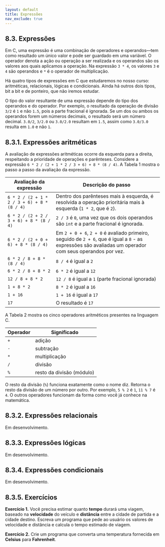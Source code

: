```yaml
---
layout: default
title: Expressões
nav_exclude: true
---
```


## 8.3. Expressões

Em C, uma expressão é uma combinação de operadores e operandos––tem como resultado um único valor e pode ser guardado em uma variável. O operador denota a ação ou operação a ser realizada e os operandos são os valores aos quais aplicamos a operação. Na expressão `3 * 4`, os valores `3` e `4` são operandos e `*` é o operador de multiplicação.

Há quatro tipos de expressões em C que estudaremos no nosso curso: aritméticas, relacionais, lógicas e condicionais. Ainda há outros dois tipos, bit a bit e de ponteiro, que não iremos estudar.

O tipo do valor resultante de uma expressão depende do tipo dos operandos e do operador. Por exemplo, o resultado da operação de divisão `3/2` é `1` e não `1.5`, pois a parte fracional é ignorada. Se um dos ou ambos os operandos forem um números decimais, o resultado será um número decimal. `3.0/2`, `3/2.0` ou `3.0/2.0` resultam em `1.5`, assim como `3.0/3.0` resulta em `1.0` e não `1`.

## 8.3.1. Expressões aritméticas

A avaliação de expressões aritméticas ocorre da esquerda para a direita, respeitando a prioridade de operações e parênteses. Considere a expressão `6 * 2 / (2 + 1 * 2 / 3 + 6) + 8 * (8 / 4)`. A Tabela 1 mostra o passo a passo da avaliação da expressão.

| Avaliação da expressão                      | Descrição do passo                                                                                                                                       |
| ------------------------------------------- | -------------------------------------------------------------------------------------------------------------------------------------------------------- |
| `6 * 2 / (2 + 1 * 2 / 3 + 6) + 8 * (8 / 4)` | Dentro dos parênteses mais à esquerda, é resolvida a operação prioritária mais à esquerda (`1 * 2`, que é `2`).                                          |
| `6 * 2 / (2 + 2 / 3 + 6) + 8 * (8 / 4)`     | `2 / 3` é `0`, uma vez que os dois operandos são `int` e a parte fracional é ignorada.                                                                   |
| `6 * 2 / (2 + 0 + 6) + 8 * (8 / 4)`         | Em `2 + 0 + 6`, `2 + 0` é avaliado primeiro, seguido de `2 + 6`, que é igual a `8` - as expressões são avaliadas um operador com seus operandos por vez. |
| `6 * 2 / 8 + 8 * (8 / 4)`                   | `8 / 4` é igual a `2`                                                                                                                                    |
| `6 * 2 / 8 + 8 * 2`                         | `6 * 2` é igual a `12`                                                                                                                                   |
| `12 / 8 + 8 * 2`                            | `12 / 8` é igual a `1` (parte fracional ignorada)                                                                                                        |
| `1 + 8 * 2`                                 | `8 * 2` é igual a `16`                                                                                                                                   |
| `1 + 16`                                    | `1 + 16` é igual a `17`                                                                                                                                  |
| `17`                                        | O resultado é `17`                                                                                                                                       |

A Tabela 2 mostra os cinco operadores aritméticos presentes na linguagem C.

| Operador | Significado               |
| -------- | ------------------------- |
| `+`      | adição                    |
| `-`      | subtração                 |
| `*`      | multiplicação             |
| `/`      | divisão                   |
| `%`      | resto da divisão (módulo) |

O resto da divisão (`%`) funciona exatamente como o nome diz. Retorna o resto da divisão de um número por outro. Por exemplo, `5 % 2` é `1`, `11 % 7` é `4`. O outros operadores funcionam da forma como você já conhece na matemática.

## 8.3.2. Expressões relacionais

Em desenvolvimento.

## 8.3.3. Expressões lógicas

Em desenvolvimento.

## 8.3.4. Expressões condicionais

Em desenvolvimento.

## 8.3.5. Exercícios

**Exercício 1.** Você precisa estimar quanto **tempo** durará uma viagem, baseado na **velocidade** do veículo e **distância** entre a cidade de partida e a cidade destino. Escreva um programa que pede ao usuário os valores de velocidade e distância e calcula o tempo estimado de viagem.

**Exercício 2.** Crie um programa que converta uma temperatura fornecida em **Celsius** para **Fahrenheit**.
